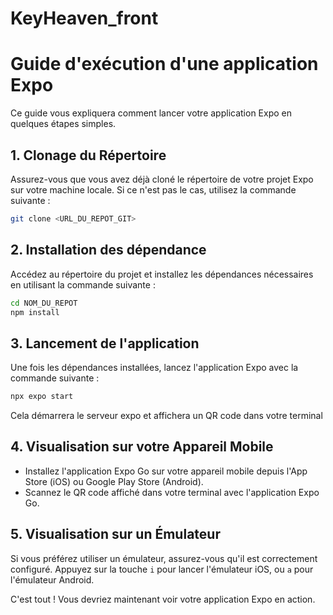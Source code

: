 # KeyHeaven_front

# Guide d'exécution d'une application Expo

Ce guide vous expliquera comment lancer votre application Expo en quelques étapes simples.

## 1. Clonage du Répertoire

Assurez-vous que vous avez déjà cloné le répertoire de votre projet Expo sur votre machine locale. Si ce n'est pas le cas, utilisez la commande suivante :

```sh
git clone <URL_DU_REPOT_GIT>
```

## 2. Installation des dépendance

Accédez au répertoire du projet et installez les dépendances nécessaires en utilisant la commande suivante :


```sh
cd NOM_DU_REPOT
npm install
```

## 3. Lancement de l'application

Une fois les dépendances installées, lancez l'application Expo avec la commande suivante :

```sh
npx expo start
```

Cela démarrera le serveur expo et affichera un QR code dans votre terminal

## 4. Visualisation sur votre Appareil Mobile

- Installez l'application Expo Go sur votre appareil mobile depuis l'App Store (iOS) ou Google Play Store (Android).
- Scannez le QR code affiché dans votre terminal avec l'application Expo Go.

## 5. Visualisation sur un Émulateur

Si vous préférez utiliser un émulateur, assurez-vous qu'il est correctement configuré. Appuyez sur la touche `i` pour lancer l'émulateur iOS, ou `a` pour l'émulateur Android.

C'est tout ! Vous devriez maintenant voir votre application Expo en action.

